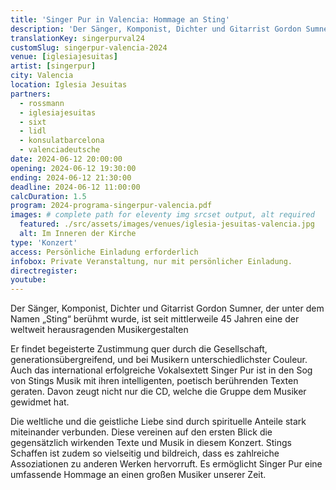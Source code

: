 ```yaml
---
title: 'Singer Pur in Valencia: Hommage an Sting'
description: 'Der Sänger, Komponist, Dichter und Gitarrist Gordon Sumner, der unter dem Namen „Sting“ berühmt wurde, ist seit mittlerweile 45 Jahren eine der weltweit herausragenden Musikergestalten.'
translationKey: singerpurval24
customSlug: singerpur-valencia-2024
venue: [iglesiajesuitas]
artist: [singerpur]
city: Valencia
location: Iglesia Jesuitas
partners:
  - rossmann
  - iglesiajesuitas
  - sixt
  - lidl
  - konsulatbarcelona
  - valenciadeutsche
date: 2024-06-12 20:00:00
opening: 2024-06-12 19:30:00
ending: 2024-06-12 21:30:00
deadline: 2024-06-12 11:00:00
calcDuration: 1.5
program: 2024-programa-singerpur-valencia.pdf
images: # complete path for eleventy img srcset output, alt required
  featured: ./src/assets/images/venues/iglesia-jesuitas-valencia.jpg
  alt: Im Inneren der Kirche
type: 'Konzert'
access: Persönliche Einladung erforderlich
infobox: Private Veranstaltung, nur mit persönlicher Einladung.
directregister:
youtube:
---
```


Der Sänger, Komponist, Dichter und Gitarrist Gordon Sumner, der unter dem Namen „Sting“ berühmt wurde, ist seit mittlerweile 45 Jahren eine der weltweit herausragenden Musikergestalten

Er findet begeisterte Zustimmung quer durch die Gesellschaft, generationsübergreifend, und bei Musikern unterschiedlichster Couleur.
Auch das international erfolgreiche Vokalsextett Singer Pur ist in den Sog von Stings Musik mit ihren intelligenten, poetisch berührenden Texten geraten. Davon zeugt nicht nur die CD, welche die Gruppe dem Musiker gewidmet hat.

Die weltliche und die geistliche Liebe sind durch spirituelle Anteile stark miteinander verbunden. Diese vereinen auf den ersten Blick die gegensätzlich wirkenden Texte und Musik in diesem Konzert. Stings Schaffen ist zudem so vielseitig und bildreich, dass es zahlreiche Assoziationen zu anderen Werken hervorruft. Es ermöglicht Singer Pur eine umfassende Hommage an einen großen Musiker unserer Zeit.
